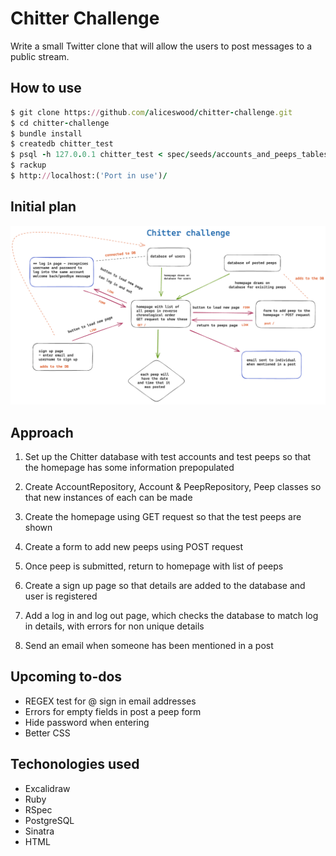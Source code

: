 Chitter Challenge
=================

Write a small Twitter clone that will allow the users to post messages to a public stream.

## How to use

```ruby
$ git clone https://github.com/aliceswood/chitter-challenge.git
$ cd chitter-challenge
$ bundle install
$ createdb chitter_test
$ psql -h 127.0.0.1 chitter_test < spec/seeds/accounts_and_peeps_tables.sql
$ rackup
$ http://localhost:('Port in use')/
```

## Initial plan

![initial plan](./initial_plan.png "initial plan")

## Approach

1. Set up the Chitter database with test accounts and test peeps so that the homepage has some information prepopulated

2. Create AccountRepository, Account & PeepRepository, Peep classes so that new instances of each can be made

3. Create the homepage using GET request so that the test peeps are shown

4. Create a form to add new peeps using POST request

5. Once peep is submitted, return to homepage with list of peeps

6. Create a sign up page so that details are added to the database and user is registered

7. Add a log in and log out page, which checks the database to match log in details, with errors for non unique details

8. Send an email when someone has been mentioned in a post

## Upcoming to-dos

- REGEX test for @ sign in email addresses
- Errors for empty fields in post a peep form
- Hide password when entering
- Better CSS


## Techonologies used

- Excalidraw
- Ruby
- RSpec
- PostgreSQL
- Sinatra
- HTML